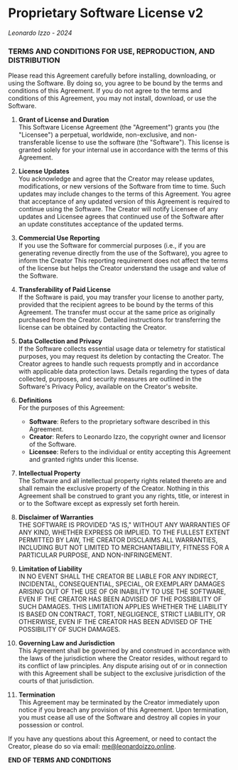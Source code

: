 # Proprietary Software License v2
*Leonardo Izzo - 2024*

### TERMS AND CONDITIONS FOR USE, REPRODUCTION, AND DISTRIBUTION

Please read this Agreement carefully before installing, downloading, or using the Software. By doing so, you agree to be bound by the terms and conditions of this Agreement. If you do not agree to the terms and conditions of this Agreement, you may not install, download, or use the Software.

1. **Grant of License and Duration**  
This Software License Agreement (the "Agreement") grants you (the "Licensee") a perpetual, worldwide, non-exclusive, and non-transferable license to use the software (the "Software"). This license is granted solely for your internal use in accordance with the terms of this Agreement.

2. **License Updates**  
You acknowledge and agree that the Creator may release updates, modifications, or new versions of the Software from time to time. Such updates may include changes to the terms of this Agreement. You agree that acceptance of any updated version of this Agreement is required to continue using the Software. The Creator will notify Licensee of any updates and Licensee agrees that continued use of the Software after an update constitutes acceptance of the updated terms.

3. **Commercial Use Reporting**  
If you use the Software for commercial purposes (i.e., if you are generating revenue directly from the use of the Software), you agree to inform the Creator This reporting requirement does not affect the terms of the license but helps the Creator understand the usage and value of the Software.

4. **Transferability of Paid License**  
If the Software is paid, you may transfer your license to another party, provided that the recipient agrees to be bound by the terms of this Agreement. The transfer must occur at the same price as originally purchased from the Creator. Detailed instructions for transferring the license can be obtained by contacting the Creator.

5. **Data Collection and Privacy**  
If the Software collects essential usage data or telemetry for statistical purposes, you may request its deletion by contacting the Creator. The Creator agrees to handle such requests promptly and in accordance with applicable data protection laws. Details regarding the types of data collected, purposes, and security measures are outlined in the Software's Privacy Policy, available on the Creator's website.

6. **Definitions**  
For the purposes of this Agreement:
   - **Software**: Refers to the proprietary software described in this Agreement.
   - **Creator**: Refers to Leonardo Izzo, the copyright owner and licensor of the Software.
   - **Licensee**: Refers to the individual or entity accepting this Agreement and granted rights under this license.

7. **Intellectual Property**  
The Software and all intellectual property rights related thereto are and shall remain the exclusive property of the Creator. Nothing in this Agreement shall be construed to grant you any rights, title, or interest in or to the Software except as expressly set forth herein.

8. **Disclaimer of Warranties**  
THE SOFTWARE IS PROVIDED "AS IS," WITHOUT ANY WARRANTIES OF ANY KIND, WHETHER EXPRESS OR IMPLIED. TO THE FULLEST EXTENT PERMITTED BY LAW, THE CREATOR DISCLAIMS ALL WARRANTIES, INCLUDING BUT NOT LIMITED TO MERCHANTABILITY, FITNESS FOR A PARTICULAR PURPOSE, AND NON-INFRINGEMENT.

9. **Limitation of Liability**  
IN NO EVENT SHALL THE CREATOR BE LIABLE FOR ANY INDIRECT, INCIDENTAL, CONSEQUENTIAL, SPECIAL, OR EXEMPLARY DAMAGES ARISING OUT OF THE USE OF OR INABILITY TO USE THE SOFTWARE, EVEN IF THE CREATOR HAS BEEN ADVISED OF THE POSSIBILITY OF SUCH DAMAGES. THIS LIMITATION APPLIES WHETHER THE LIABILITY IS BASED ON CONTRACT, TORT, NEGLIGENCE, STRICT LIABILITY, OR OTHERWISE, EVEN IF THE CREATOR HAS BEEN ADVISED OF THE POSSIBILITY OF SUCH DAMAGES.

10.    **Governing Law and Jurisdiction**  
This Agreement shall be governed by and construed in accordance with the laws of the jurisdiction where the Creator resides, without regard to its conflict of law principles. Any dispute arising out of or in connection with this Agreement shall be subject to the exclusive jurisdiction of the courts of that jurisdiction.

11.   **Termination**  
This Agreement may be terminated by the Creator immediately upon notice if you breach any provision of this Agreement. Upon termination, you must cease all use of the Software and destroy all copies in your possession or control.

If you have any questions about this Agreement, or need to contact the Creator, please do so via email: me@leonardoizzo.online.

**END OF TERMS AND CONDITIONS**
